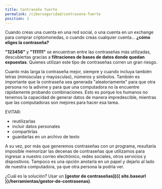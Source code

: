 ```yaml
---
title: Contraseña fuerte
permalink: /ciberseguridad/contrasena-fuerte
position: 2
---
```


Cuando creas una cuenta en una red social, o una cuenta en un exchange para comprar criptomonedas, o cuando creas cualquier cuenta... **¿cómo eliges la contraseña?**

**"123456"** y **"111111"** se encuentran entre las contraseñas más utilizadas, descubiertas gracias a **filtraciones de bases de datos donde quedan expuestas**. Quienes utilizan este tipo de contraseñas corren un gran riesgo.

Cuanto más larga la contraseña mejor, siempre y cuando incluya también letras (minúsculas y mayúsculas), números y símbolos. También es importante que la contraseña sea generada "aleatoriamente" para que otra persona no la adivine y para que una computadora no la encuentre rápidamente probando combinaciones. Esto es porque los humanos no tenemos la capacidad de generar datos de manera impredescible, mientras que las computadoras son mejores para hacer esa tarea.

EVITAR:
- reutilizarlas
- incluir datos personales
- compartirlas
- guardarlas en un archivo de texto

A su vez, por más que generemos contraseñas con un programa, resultaría imposible memorizar las decenas de contraseñas que utilizamos para ingresar a nuestro correo electrónico, redes sociales, otros servicios y dispositivos. Tampoco es una opción anotarla en un papel y dejarlo al lado de nuestra computadora, ya que otra persona la podría ver.

¿Cuál es la solución? Usar un **[gestor de contraseñas]({{ site.baseurl }}/herramientas/gestor-de-contrasenas)**.